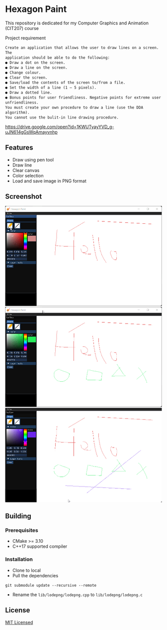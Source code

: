 # Hexagon Paint

This repository is dedicated for my Computer Graphics and Animation (CIT207) course

Project requirement

```
Create an application that allows the user to draw lines on a screen. The
application should be able to do the following:
● Draw a dot on the screen.
● Draw a line on the screen.
● Change colour.
● Clear the screen.
● Save/load the contents of the screen to/from a file.
● Set the width of a line (1 – 5 pixels).
● Draw a dotted line.
● Bonus points for user friendliness. Negative points for extreme user
unfriendliness.
You must create your own procedure to draw a line (use the DDA algorithm).
You cannot use the bulit-in line drawing procedure.
```

https://drive.google.com/open?id=1KWUTyayYVD_g-uJN614gGsWqAmayvnhp

## Features

- Draw using pen tool
- Draw line
- Clear canvas
- Color selection
- Load and save image in PNG format

## Screenshot

![Draw using pen tool](assets/1.gif)
![Draw lines](assets/2.gif)
![Clear canvas](assets/3.gif)

## Building

### Prerequisites

- CMake >= 3.10
- C++17 supported compiler

### Installation

- Clone to local
- Pull the dependencies

```
git submodule update --recursive --remote
```

- Rename the `lib/lodepng/lodepng.cpp` to `lib/lodepng/lodepng.c`

## License

[MIT Licensed](LICENSE)
